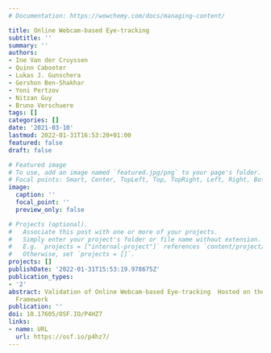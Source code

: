 ```yaml
---
# Documentation: https://wowchemy.com/docs/managing-content/

title: Online Webcam-based Eye-tracking
subtitle: ''
summary: ''
authors:
- Ine Van der Cruyssen
- Quinn Cabooter
- Lukas J. Gunschera
- Gershon Ben-Shakhar
- Yoni Pertzov
- Nitzan Guy
- Bruno Verschuere
tags: []
categories: []
date: '2021-03-10'
lastmod: 2022-01-31T16:53:20+01:00
featured: false
draft: false

# Featured image
# To use, add an image named `featured.jpg/png` to your page's folder.
# Focal points: Smart, Center, TopLeft, Top, TopRight, Left, Right, BottomLeft, Bottom, BottomRight.
image:
  caption: ''
  focal_point: ''
  preview_only: false

# Projects (optional).
#   Associate this post with one or more of your projects.
#   Simply enter your project's folder or file name without extension.
#   E.g. `projects = ["internal-project"]` references `content/project/deep-learning/index.md`.
#   Otherwise, set `projects = []`.
projects: []
publishDate: '2022-01-31T15:53:19.978675Z'
publication_types:
- '2'
abstract: Validation of Online Webcam-based Eye-tracking  Hosted on the Open Science
  Framework
publication: ''
doi: 10.17605/OSF.IO/P4HZ7
links:
- name: URL
  url: https://osf.io/p4hz7/
---
```

